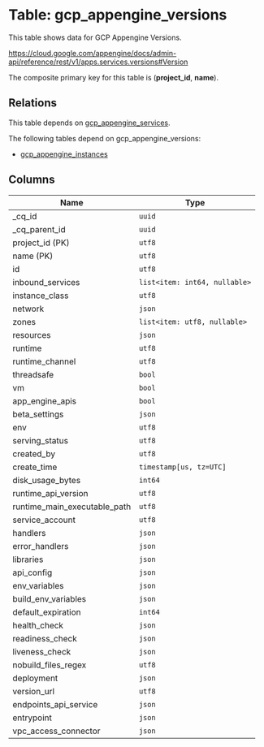 # Table: gcp_appengine_versions

This table shows data for GCP Appengine Versions.

https://cloud.google.com/appengine/docs/admin-api/reference/rest/v1/apps.services.versions#Version

The composite primary key for this table is (**project_id**, **name**).

## Relations

This table depends on [gcp_appengine_services](gcp_appengine_services).

The following tables depend on gcp_appengine_versions:
  - [gcp_appengine_instances](gcp_appengine_instances)

## Columns

| Name          | Type          |
| ------------- | ------------- |
|_cq_id|`uuid`|
|_cq_parent_id|`uuid`|
|project_id (PK)|`utf8`|
|name (PK)|`utf8`|
|id|`utf8`|
|inbound_services|`list<item: int64, nullable>`|
|instance_class|`utf8`|
|network|`json`|
|zones|`list<item: utf8, nullable>`|
|resources|`json`|
|runtime|`utf8`|
|runtime_channel|`utf8`|
|threadsafe|`bool`|
|vm|`bool`|
|app_engine_apis|`bool`|
|beta_settings|`json`|
|env|`utf8`|
|serving_status|`utf8`|
|created_by|`utf8`|
|create_time|`timestamp[us, tz=UTC]`|
|disk_usage_bytes|`int64`|
|runtime_api_version|`utf8`|
|runtime_main_executable_path|`utf8`|
|service_account|`utf8`|
|handlers|`json`|
|error_handlers|`json`|
|libraries|`json`|
|api_config|`json`|
|env_variables|`json`|
|build_env_variables|`json`|
|default_expiration|`int64`|
|health_check|`json`|
|readiness_check|`json`|
|liveness_check|`json`|
|nobuild_files_regex|`utf8`|
|deployment|`json`|
|version_url|`utf8`|
|endpoints_api_service|`json`|
|entrypoint|`json`|
|vpc_access_connector|`json`|